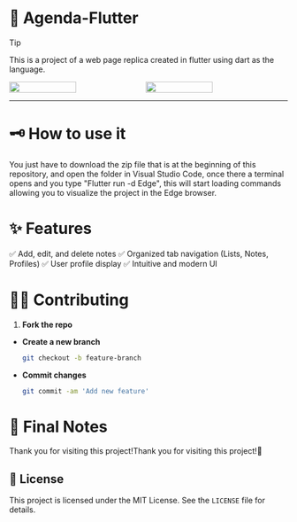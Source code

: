 # 🚀 Agenda-Flutter
> [!TIP]  
> This is a project of a web page replica created in flutter using dart as the language.

<div style="display: flex;">
  <img src="https://github.com/user-attachments/assets/f97c4851-d712-4475-900b-b41f09d4a41b" width="49%"></img>   
  <img src="https://github.com/user-attachments/assets/99164677-5620-4dbb-999f-7874391e5f4c" width="49%"></img> 
</div>

---

# 🗝 How to use it  
You just have to download the zip file that is at the beginning of this repository, and open the folder in Visual Studio Code, once there a terminal opens and you type "Flutter run -d Edge", this will start loading commands allowing you to visualize the project in the Edge browser.

# ✨ Features

✅ Add, edit, and delete notes
✅ Organized tab navigation (Lists, Notes, Profiles)
✅ User profile display
✅ Intuitive and modern UI

# 🐱‍👤 Contributing
1. **Fork the repo**
- **Create a new branch**
   ```bash
   git checkout -b feature-branch
- **Commit changes**
   ```bash
  git commit -am 'Add new feature'

# 🌠 Final Notes
Thank you for visiting this project!Thank you for visiting this project!🌌

## 📔 License
This project is licensed under the MIT License. See the `LICENSE` file for details.
